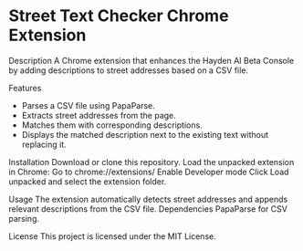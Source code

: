 # Street Text Checker Chrome Extension

Description
A Chrome extension that enhances the Hayden AI Beta Console by adding descriptions to street addresses based on a CSV file.

Features
* Parses a CSV file using PapaParse.
* Extracts street addresses from the page.
* Matches them with corresponding descriptions.
* Displays the matched description next to the existing text without replacing it.

Installation
Download or clone this repository.
Load the unpacked extension in Chrome:
Go to chrome://extensions/
Enable Developer mode
Click Load unpacked and select the extension folder.

Usage
The extension automatically detects street addresses and appends relevant descriptions from the CSV file.
Dependencies
PapaParse for CSV parsing.

License
This project is licensed under the MIT License.

